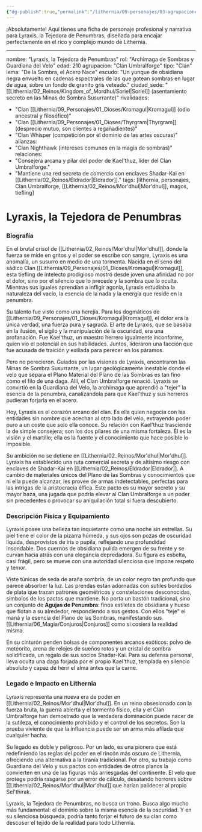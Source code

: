 ```yaml
---
{"dg-publish":true,"permalink":"/lithernia/09-personajes/03-agrupaciones/clan-umbralforge/lyraxis-la-tejedora-de-penumbras/"}
---
```


¡Absolutamente! Aquí tienes una ficha de personaje profesional y narrativa para Lyraxis, la Tejedora de Penumbras, diseñada para encajar perfectamente en el rico y complejo mundo de Lithernia.

---

nombre: "Lyraxis, la Tejedora de Penumbras"
rol: "Archimaga de Sombras y Guardiana del Velo"
edad: 210
agrupacion: "Clan Umbralforge"
tipo: "Clan"
lema: "De la Sombra, el Acero Nace"
escudo: "Un yunque de obsidiana negra envuelto en cadenas espectrales de las que gotean sombras en lugar de agua, sobre un fondo de granito gris veteado."
ciudad_sede: "[[Lithernia/02_Reinos/Kingdom_of_Mordhul/Soriel\|Soriel]] (asentamiento secreto en las Minas de Sombra Susurrante)"
rivalidades:
  - "Clan [[Lithernia/09_Personajes/01_Dioses/Kromagul\|Kromagul]] (odio ancestral y filosófico)"
  - "Clan [[Lithernia/09_Personajes/01_Dioses/Thyrgram\|Thyrgram]] (desprecio mutuo, son clientes a regañadientes)"
  - "Clan Whisper (competición por el dominio de las artes oscuras)"
alianzas:
  - "Clan Nighthawk (intereses comunes en la magia de sombras)"
relaciones:
  - "Consejera arcana y pilar del poder de Kael'thuz, líder del Clan Umbralforge."
  - "Mantiene una red secreta de comercio con enclaves Shadar-Kai en [[Lithernia/02_Reinos/Eldrador\|Eldrador]]."
tags: [lithernia, personajes, Clan Umbralforge, [[Lithernia/02_Reinos/Mor'dhul\|Mor'dhul]], magos, tiefling]
# Lyraxis, la Tejedora de Penumbras

### Biografía

En el brutal crisol de [[Lithernia/02_Reinos/Mor'dhul\|Mor'dhul]], donde la fuerza se mide en gritos y el poder se escribe con sangre, Lyraxis es una anomalía, un susurro en medio de una tormenta. Nacida en el seno del sádico Clan [[Lithernia/09_Personajes/01_Dioses/Kromagul\|Kromagul]], esta tiefling de intelecto prodigioso mostró desde joven una afinidad no por el dolor, sino por el silencio que lo precede y la sombra que lo oculta. Mientras sus iguales aprendían a infligir agonía, Lyraxis estudiaba la naturaleza del vacío, la esencia de la nada y la energía que reside en la penumbra.

Su talento fue visto como una herejía. Para los dogmáticos de [[Lithernia/09_Personajes/01_Dioses/Kromagul\|Kromagul]], el dolor era la única verdad, una fuerza pura y sagrada. El arte de Lyraxis, que se basaba en la ilusión, el sigilo y la manipulación de la oscuridad, era una profanación. Fue Kael'thuz, un maestro herrero igualmente inconforme, quien vio el potencial en sus habilidades. Juntos, lideraron una facción que fue acusada de traición y exiliada para perecer en los páramos.

Pero no perecieron. Guiados por las visiones de Lyraxis, encontraron las Minas de Sombra Susurrante, un lugar geológicamente inestable donde el velo que separa el Plano Material del Plano de las Sombras es tan fino como el filo de una daga. Allí, el Clan Umbralforge renació. Lyraxis se convirtió en la Guardiana del Velo, la archimaga que aprendió a "tejer" la esencia de la penumbra, canalizándola para que Kael'thuz y sus herreros pudieran forjarla en el acero.

Hoy, Lyraxis es el corazón arcano del clan. Es ella quien negocia con las entidades sin nombre que acechan al otro lado del velo, extrayendo poder puro a un coste que solo ella conoce. Su relación con Kael'thuz trasciende la de simple consejera; son los dos pilares de una misma fortaleza. Él es la visión y el martillo; ella es la fuente y el conocimiento que hace posible lo imposible.

Su ambición no se detiene en [[Lithernia/02_Reinos/Mor'dhul\|Mor'dhul]]. Lyraxis ha establecido una ruta comercial secreta y de altísimo riesgo con enclaves de Shadar-Kai en [[Lithernia/02_Reinos/Eldrador\|Eldrador]]. A cambio de materiales únicos del Plano de las Sombras y conocimientos que ni ella puede alcanzar, les provee de armas indetectables, perfectas para las intrigas de la aristocracia élfica. Este pacto es su mayor secreto y su mayor baza, una jugada que podría elevar al Clan Umbralforge a un poder sin precedentes o provocar su aniquilación total si fuera descubierto.

### Descripción Física y Equipamiento

Lyraxis posee una belleza tan inquietante como una noche sin estrellas. Su piel tiene el color de la pizarra húmeda, y sus ojos son pozas de oscuridad líquida, desprovistos de iris o pupila, reflejando una profundidad insondable. Dos cuernos de obsidiana pulida emergen de su frente y se curvan hacia atrás con una elegancia depredadora. Su figura es esbelta, casi frágil, pero se mueve con una autoridad silenciosa que impone respeto y temor.

Viste túnicas de seda de araña sombría, de un color negro tan profundo que parece absorber la luz. Las prendas están adornadas con sutiles bordados de plata que trazan patrones geométricos y constelaciones desconocidas, símbolos de los pactos que mantiene. No porta un bastón tradicional, sino un conjunto de **Agujas de Penumbra**: finos estiletes de obsidiana y hueso que flotan a su alrededor, respondiendo a sus gestos. Con ellos "teje" el maná y la esencia del Plano de las Sombras, manifestando sus [[Lithernia/06_Magia/Conjuros\|Conjuros]] como si cosiera la realidad misma.

En su cinturón penden bolsas de componentes arcanos exóticos: polvo de meteorito, arena de relojes de sueños rotos y un cristal de sombra solidificada, un regalo de sus socios Shadar-Kai. Para su defensa personal, lleva oculta una daga forjada por el propio Kael'thuz, templada en silencio absoluto y capaz de herir el alma antes que la carne.

### Legado e Impacto en Lithernia

Lyraxis representa una nueva era de poder en [[Lithernia/02_Reinos/Mor'dhul\|Mor'dhul]]. En un reino obsesionado con la fuerza bruta, la guerra abierta y el tormento físico, ella y el Clan Umbralforge han demostrado que la verdadera dominación puede nacer de la sutileza, el conocimiento prohibido y el control de los secretos. Son la prueba viviente de que la influencia puede ser un arma más afilada que cualquier hacha.

Su legado es doble y peligroso. Por un lado, es una pionera que está redefiniendo las reglas del poder en el rincón más oscuro de Lithernia, ofreciendo una alternativa a la tiranía tradicional. Por otro, su trabajo como Guardiana del Velo y sus pactos con entidades de otros planos la convierten en una de las figuras más arriesgadas del continente. El velo que protege podría rasgarse por un error de cálculo, desatando horrores sobre [[Lithernia/02_Reinos/Mor'dhul\|Mor'dhul]] que harían palidecer al propio Sel'thirak.

Lyraxis, la Tejedora de Penumbras, no busca un trono. Busca algo mucho más fundamental: el dominio sobre la misma esencia de la oscuridad. Y en su silenciosa búsqueda, podría tanto forjar el futuro de su clan como descoser el tejido de la realidad para todo Lithernia.